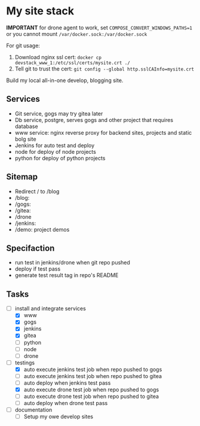 My site stack
=============

**IMPORTANT**
for drone agent to work, set `COMPOSE_CONVERT_WINDOWS_PATHS=1` or you cannot mount `/var/docker.sock:/var/docker.sock`

For git usage: 

1. Download nginx ssl cert: `docker cp devstack_www_1:/etc/ssl/certs/mysite.crt ./`
2. Tell git to trust the cert: `git config --global http.sslCAInfo=mysite.crt`


Build my local all-in-one develop, blogging site.

Services
-------
- Git service, gogs may try gitea later
- Db service, postgre, serves gogs and other project that requires database
- www service: nginx reverse proxy for backend sites, projects and static bolg site
- Jenkins for auto test and deploy
- node for deploy of node projects
- python for deploy of python projects

Sitemap
-------------
- Redirect / to /blog
- /blog:
- /gogs:
- /gitea:
- /drone
- /jenkins:
- /demo: project demos

Specifaction
-------------
- run test in jenkins/drone when git repo pushed
- deploy if test pass
- generate test result tag in repo's README

Tasks
----
- [ ] install and integrate services
    - [x] www
    - [x] gogs
    - [x] jenkins
    - [x] gitea
    - [ ] python
    - [ ] node
    - [ ] drone
- [ ] testings
    - [x] auto execute jenkins test job when repo pushed to gogs
    - [ ] auto execute jenkins test job when repo pushed to gitea
    - [ ] auto deploy when jenkins test pass 
    - [x] auto execute drone test job when repo pushed to gogs
    - [ ] auto execute drone test job when repo pushed to gitea
    - [ ] auto deploy when drone test pass 
- [ ] documentation
    - [ ] Setup my owe develop sites

